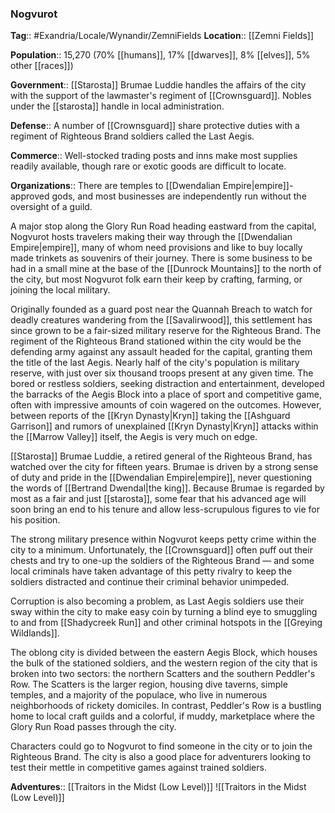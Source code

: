 ### Nogvurot
**Tag**:: #Exandria/Locale/Wynandir/ZemniFields
**Location**:: [[Zemni Fields]]

**Population**:: 15,270 (70% [[humans]], 17% [[dwarves]], 8% [[elves]], 5% other [[races]])

**Government**:: [[Starosta]] Brumae Luddie handles the affairs of the city with the support of the lawmaster's regiment of [[Crownsguard]]. Nobles under the [[starosta]] handle in local administration.

**Defense**:: A number of [[Crownsguard]] share protective duties with a regiment of Righteous Brand soldiers called the Last Aegis.

**Commerce**:: Well-stocked trading posts and inns make most supplies readily available, though rare or exotic goods are difficult to locate.

**Organizations**:: There are temples to [[Dwendalian Empire|empire]]-approved gods, and most businesses are independently run without the oversight of a guild.

A major stop along the Glory Run Road heading eastward from the capital, Nogvurot hosts travelers making their way through the [[Dwendalian Empire|empire]], many of whom need provisions and like to buy locally made trinkets as souvenirs of their journey. There is some business to be had in a small mine at the base of the [[Dunrock Mountains]] to the north of the city, but most Nogvurot folk earn their keep by crafting, farming, or joining the local military.

Originally founded as a guard post near the Quannah Breach to watch for deadly creatures wandering from the [[Savalirwood]], this settlement has since grown to be a fair-sized military reserve for the Righteous Brand. The regiment of the Righteous Brand stationed within the city would be the defending army against any assault headed for the capital, granting them the title of the last Aegis. Nearly half of the city's population is military reserve, with just over six thousand troops present at any given time. The bored or restless soldiers, seeking distraction and entertainment, developed the barracks of the Aegis Block into a place of sport and competitive game, often with impressive amounts of coin wagered on the outcomes. However, between reports of the [[Kryn Dynasty|Kryn]] taking the [[Ashguard Garrison]] and rumors of unexplained [[Kryn Dynasty|Kryn]] attacks within the [[Marrow Valley]] itself, the Aegis is very much on edge.

[[Starosta]] Brumae Luddie, a retired general of the Righteous Brand, has watched over the city for fifteen years. Brumae is driven by a strong sense of duty and pride in the [[Dwendalian Empire|empire]], never questioning the words of [[Bertrand Dwendal|the king]]. Because Brumae is regarded by most as a fair and just [[starosta]], some fear that his advanced age will soon bring an end to his tenure and allow less-scrupulous figures to vie for his position.

The strong military presence within Nogvurot keeps petty crime within the city to a minimum. Unfortunately, the [[Crownsguard]] often puff out their chests and try to one-up the soldiers of the Righteous Brand — and some local criminals have taken advantage of this petty rivalry to keep the soldiers distracted and continue their criminal behavior unimpeded.

Corruption is also becoming a problem, as Last Aegis soldiers use their sway within the city to make easy coin by turning a blind eye to smuggling to and from [[Shadycreek Run]] and other criminal hotspots in the [[Greying Wildlands]].

The oblong city is divided between the eastern Aegis Block, which houses the bulk of the stationed soldiers, and the western region of the city that is broken into two sectors: the northern Scatters and the southern Peddler's Row. The Scatters is the larger region, housing dive taverns, simple temples, and a majority of the populace, who live in numerous neighborhoods of rickety domiciles. In contrast, Peddler's Row is a bustling home to local craft guilds and a colorful, if muddy, marketplace where the Glory Run Road passes through the city.

Characters could go to Nogvurot to find someone in the city or to join the Righteous Brand. The city is also a good place for adventurers looking to test their mettle in competitive games against trained soldiers.

**Adventures**:: [[Traitors in the Midst (Low Level)]]
![[Traitors in the Midst (Low Level)]]